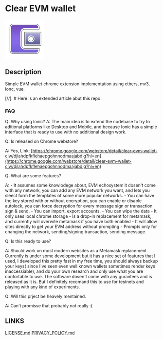 # Clear EVM wallet

![CLW LOGO](/public/assets/extension-icon/wallet_128.png?raw=true "CLW LOGO")

## Description

Simple EVM wallet chrome extension implementation using ethers, mv3, ionc, vue.

[//]: # Here is an extended article abut this repo:


### FAQ

Q: Why using Ionic?
A: The main idea is to extend the codebase to try to aditional platforms like Desktop and Mobile, and because Ionic has a simple interface that is ready to use with no additional design work.

Q: Is released on Chrome webstore?

A: Yes, Link: [https://chrome.google.com/webstore/detail/clear-evm-wallet-clw/djlahdpfkflehaepgohnnodmaajabdlg?hl=en](https://chrome.google.com/webstore/detail/clear-evm-wallet-clw/djlahdpfkflehaepgohnnodmaajabdlg?hl=en)

Q: What are some features?

A:  - It assumes some knowlodege about, EVM echosystem it dosen't come with any network, you can add any EVM network you want, and lets you sleect form the templates of some more popular networks.
    - You can have the key stored with or without encryption, you can enable or disable autolock, you can force decryption for every message sign or transaction sign & send.
    - You can import, export accounts.
    - You can wipe the data
    - It only uses local chrome storage
    - Is a drop-in replacement for metamask, and currently will overwite metamask if you have both enabled
    - It will allow sites directly to get your EVM address without prompting
    - Prompts only for changing the network, sending/signing transaction, sending message.

Q: Is this ready to use?

A: Should work on most modern websites as a Metamask replacement. Currently is under some development but it has a nice set of features that I used, I developed this pretty fast in my free time, you should always backup your keys( since I've seen even well known wallets sometimes render keys inaccessiable), and do your own research and only use what you are confortable to use. The software dosen't come with any gurantees and is released as it is. But I definitely recomand this to use for testnets and playing with any kind of experiments.

Q: Will this prject be heavely mentained.

A: Can't promisse that probably not really :(

## LINKS

[LICENSE.md](LICENSE.md)
[PRIVACY_POLICY.md](PRIVACY_POLICY.md)
